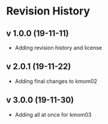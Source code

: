Revision History
================


v 1.0.0 (19-11-11)
-----------------

* Adding revision history and license


v 2.0.1 (19-11-22)
-----------------

* Adding final changes to kmom02



v 3.0.0 (19-11-30)
-----------------

* Adding all at once for kmom03
